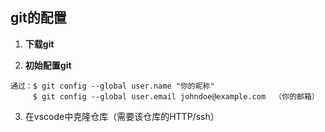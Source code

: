 ## git的配置

1. **下载git**

2. **初始配置git**
```
通过：$ git config --global user.name "你的昵称"
     $ git config --global user.email johndoe@example.com  （你的邮箱）
```

3. 在vscode中克隆仓库（需要该仓库的HTTP/ssh）